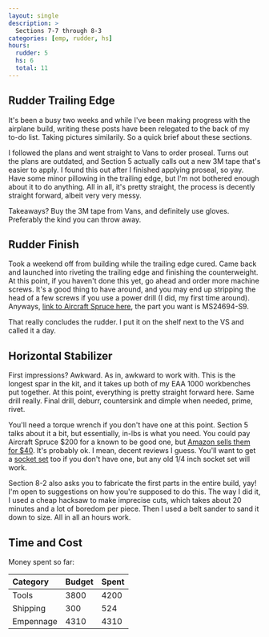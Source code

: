 ```yaml
---
layout: single
description: >
  Sections 7-7 through 8-3
categories: [emp, rudder, hs]
hours:
  rudder: 5
  hs: 6
  total: 11
---
```

## Rudder Trailing Edge

It's been a busy two weeks and while I've been making progress with the airplane build, writing these posts have been relegated to the back of my to-do list. Taking pictures similarily. So a quick brief about these sections.

I followed the plans and went straight to Vans to order proseal. Turns out the plans are outdated, and Section 5 actually calls out a new 3M tape that's easier to apply. I found this out after I finished applying proseal, so yay. Have some minor pillowing in the trailing edge, but I'm not bothered enough about it to do anything. All in all, it's pretty straight, the process is decently straight forward, albeit very very messy.

Takeaways? Buy the 3M tape from Vans, and definitely use gloves. Preferably the kind you can throw away.

## Rudder Finish

Took a weekend off from building while the trailing edge cured. Came back and launched into riveting the trailing edge and finishing the counterweight. At this point, if you haven't done this yet, go ahead and order more machine screws. It's a good thing to have around, and you may end up stripping the head of a few screws if you use a power drill (I did, my first time around). Anyways, [link to Aircraft Spruce here](https://www.aircraftspruce.com/catalog/hapages/ms24694.php), the part you want is MS24694-S9.

That really concludes the rudder. I put it on the shelf next to the VS and called it a day.

## Horizontal Stabilizer

First impressions? Awkward. As in, awkward to work with. This is the longest spar in the kit, and it takes up both of my EAA 1000 workbenches put together. At this point, everything is pretty straight forward here. Same drill really. Final drill, deburr, countersink and dimple when needed, prime, rivet.

You'll need a torque wrench if you don't have one at this point. Section 5 talks about it a bit, but essentially, in-lbs is what you need. You could pay Aircraft Spruce $200 for a known to be good one, but [Amazon sells them for $40](https://smile.amazon.com/gp/product/B00C5ZL2EG/ref=od_aui_detailpages00?ie=UTF8&psc=1). It's probably ok. I mean, decent reviews I guess. You'll want to get a [socket set](https://smile.amazon.com/gp/product/B00RCYX504/ref=od_aui_detailpages00?ie=UTF8&psc=1) too if you don't have one, but any old 1/4 inch socket set will work.

Section 8-2 also asks you to fabricate the first parts in the entire build, yay! I'm open to suggestions on how you're supposed to do this. The way I did it, I used a cheap hacksaw to make imprecise cuts, which takes about 20 minutes and a lot of boredom per piece. Then I used a belt sander to sand it down to size. All in all an hours work.

## Time and Cost


Money spent so far:

| Category     | Budget            | Spent |
|:-------------|:------------------|:------|
| Tools        | 3800              | 4200  |
| Shipping     | 300               | 524   |
| Empennage    | 4310              | 4310  |
